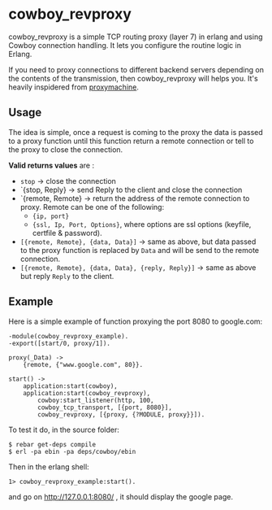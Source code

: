 # cowboy_revproxy

cowboy_revproxy is a simple TCP routing proxy (layer 7) in erlang and
using Cowboy connection handling. It lets you configure the routine
logic in Erlang. 

If you need to proxy connections to different backend servers depending
on the contents of the transmission, then cowboy_revproxy will helps
you. It's heavily inspidered from [proxymachine](https://github.com/mojombo/proxymachine).


## Usage

The idea is simple, once a request is coming to the proxy the data is
passed to a proxy function until this function return a remote
connection or tell to the proxy to close the connection. 

**Valid returns values** are :

* `stop` -> close the connection
* `{stop, Reply} -> send Reply to the client and close the connection
* `{remote, Remote} -> return the address of the remote connection to
  proxy. Remote can be one of the following:
    - `{ip, port}`
    - `{ssl, Ip, Port, Options}`, where options are ssl options
      (keyfile, certfile & password).
* `[{remote, Remote}, {data, Data}]` -> same as above, but data passed to
  the proxy function is replaced by `Data` and will be send to the remote
  connection.
* `[{remote, Remote}, {data, Data}, {reply, Reply}]` -> same as above
  but reply `Reply` to the client.

## Example

Here is a simple example of function proxying the port 8080 to google.com:

    -module(cowboy_revproxy_example).
    -export([start/0, proxy/1]).

    proxy(_Data) ->
        {remote, {"www.google.com", 80}}.

    start() ->
        application:start(cowboy),
        application:start(cowboy_revproxy),
            cowboy:start_listener(http, 100,
            cowboy_tcp_transport, [{port, 8080}],
            cowboy_revproxy, [{proxy, {?MODULE, proxy}}]).


To test it do, in the source folder:

    $ rebar get-deps compile
    $ erl -pa ebin -pa deps/cowboy/ebin
      
Then in the erlang shell:

    1> cowboy_revproxy_example:start().

and go on http://127.0.0.1:8080/ , it should display the google page.
